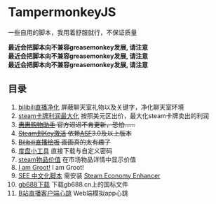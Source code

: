 # TampermonkeyJS

一些自用的脚本，我用着舒服就行，不保证质量

**最近会把脚本向不兼容greasemonkey发展, 请注意**\
**最近会把脚本向不兼容greasemonkey发展, 请注意**\
**最近会把脚本向不兼容greasemonkey发展, 请注意**

## 目录

1. [bilibili直播净化](https://github.com/lzghzr/TampermonkeyJS/raw/master/BiLiveNoVIP/BiLiveNoVIP.user.js) 屏蔽聊天室礼物以及关键字，净化聊天室环境
2. [steam卡牌利润最大化](https://github.com/lzghzr/TampermonkeyJS/raw/master/SteamCardMaximumProfit/SteamCardMaximumProfit.user.js) 按照美元区出价，最大化steam卡牌卖出的利润
3. ~~[惠惠购物助手](https://github.com/lzghzr/TampermonkeyJS/raw/master/youdaoGWZS/youdaoGWZS.user.js) 官方迟迟不肯更新，恐怕……~~
4. ~~[Steam划Key激活](https://github.com/lzghzr/TampermonkeyJS/raw/master/SteamRedeemKey/SteamRedeemKey.user.js) 依赖[ASF](https://github.com/JustArchi/ArchiSteamFarm)3.0及以上版本~~
5. ~~[Bilibili直播绘板](https://github.com/lzghzr/TampermonkeyJS/raw/master/BiliDraw/BiliDraw.user.js) 画画真的太有趣了~~
6. [度盘小工具](https://github.com/lzghzr/TampermonkeyJS/raw/master/FuckBaiduPan/FuckBaiduPan.user.js) 直接下载与自定义密码
7. [steam物品价值](https://github.com/lzghzr/TampermonkeyJS/raw/master/SteamItemGoo/SteamItemGoo.user.js) 在市场物品详情中显示价值
8. [I am Groot!](https://github.com/lzghzr/TampermonkeyJS/raw/master/iamgroot/iamgroot.user.js) I am Groot!
9. [SEE 中文化脚本](https://github.com/lzghzr/TampermonkeyJS/raw/master/SEE_zh-Hans/SEE_zh-Hans.user.js) 需安装 [Steam Economy Enhancer](https://github.com/Nuklon/Steam-Economy-Enhancer/raw/master/code.user.js)
10. [gb688下载](https://github.com/lzghzr/TampermonkeyJS/raw/master/GBdownload/GBdownload.user.js) 下载gb688.cn上的国标文件
11. [B站直播客户端心跳](https://github.com/lzghzr/TampermonkeyJS/raw/master/BiliveClientHeart/BiliveClientHeart.user.js) Web端模拟app心跳